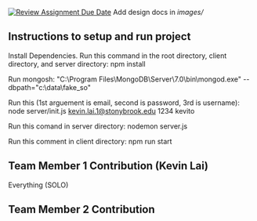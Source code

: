 [![Review Assignment Due Date](https://classroom.github.com/assets/deadline-readme-button-24ddc0f5d75046c5622901739e7c5dd533143b0c8e959d652212380cedb1ea36.svg)](https://classroom.github.com/a/9NDadFFr)
Add design docs in *images/*

## Instructions to setup and run project
Install Dependencies. Run this command in the root directory, client directory, and server directory:
npm install

Run mongosh:
"C:\Program Files\MongoDB\Server\7.0\bin\mongod.exe" --dbpath="c:\data\fake_so"

Run this (1st arguement is email, second is password, 3rd is username): 
node server/init.js kevin.lai.1@stonybrook.edu 1234 kevito

Run this comand in server directory:
nodemon server.js

Run this comment in client directory:
npm run start


## Team Member 1 Contribution (Kevin Lai)
Everything (SOLO)

## Team Member 2 Contribution
